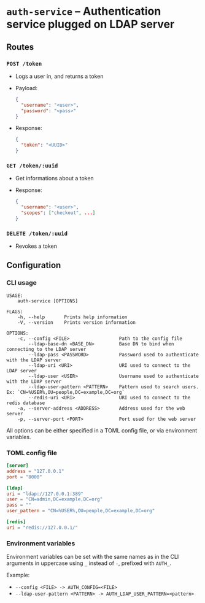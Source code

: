 # `auth-service` – Authentication service plugged on LDAP server

## Routes

### `POST /token`

  - Logs a user in, and returns a token
  - Payload:

    ```json
    {
      "username": "<user>",
      "password": "<pass>"
    }
    ```

  - Response:

    ```json
    {
      "token": "<UUID>"
    }
    ```

### `GET /token/:uuid`

  - Get informations about a token
  - Response:

    ```json
    {
      "username": "<user>",
      "scopes": ["checkout", ...]
    }
    ```

### `DELETE /token/:uuid`

  - Revokes a token

## Configuration

### CLI usage

```
USAGE:
    auth-service [OPTIONS]

FLAGS:
    -h, --help       Prints help information
    -V, --version    Prints version information

OPTIONS:
    -c, --config <FILE>                  Path to the config file
        --ldap-base-dn <BASE_DN>         Base DN to bind when connecting to the LDAP server
        --ldap-pass <PASSWORD>           Password used to authenticate with the LDAP server
        --ldap-uri <URI>                 URI used to connect to the LDAP server
        --ldap-user <USER>               Username used to authenticate with the LDAP server
        --ldap-user-pattern <PATTERN>    Pattern used to search users. Ex: `CN=%USER%,OU=people,DC=example,DC=org`
        --redis-uri <URI>                URI used to connect to the redis database
    -a, --server-address <ADDRESS>       Address used for the web server
    -p, --server-port <PORT>             Port used for the web server
```

All options can be either specified in a TOML config file, or via environment variables.

### TOML config file

```toml
[server]
address = "127.0.0.1"
port = "8000"

[ldap]
uri = "ldap://127.0.0.1:389"
user = "CN=admin,DC=example,DC=org"
pass = ""
user_pattern = "CN=%USER%,OU=people,DC=example,DC=org"

[redis]
uri = "redis://127.0.0.1/"
```

### Environment variables

Environment variables can be set with the same names as in the CLI arguments in uppercase using `_` instead of `-`, prefixed with `AUTH_`.

Example:

 - `--config <FILE> -> AUTH_CONFIG=<FILE>`
 - `--ldap-user-pattern <PATTERN> -> AUTH_LDAP_USER_PATTERN=<pattern>`
